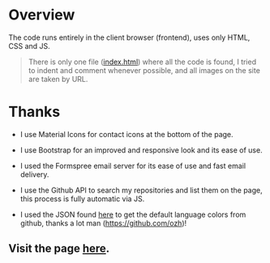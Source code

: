 # Overview
The code runs entirely in the client browser (frontend), uses only HTML, CSS and JS.

> There is only one file ([index.html](https://github.com/lucas26xd/lucas26xd.github.io/blob/master/index.html)) where all the code is found, I tried to indent and comment whenever possible, and all images on the site are taken by URL.

# Thanks
* I use Material Icons for contact icons at the bottom of the page.

* I use Bootstrap for an improved and responsive look and its ease of use.

* I used the Formspree email server for its ease of use and fast email delivery.

* I use the Github API to search my repositories and list them on the page, this process is fully automatic via JS.

* I used the JSON found [here](https://github.com/ozh/github-colors) to get the default language colors from github, thanks a lot man (https://github.com/ozh)!  

## Visit the page [here](https://lucas26xd.github.io/).
